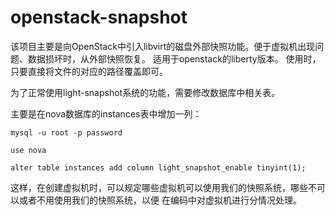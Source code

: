 # openstack-snapshot
该项目主要是向OpenStack中引入libvirt的磁盘外部快照功能。便于虚拟机出现问题、数据损坏时，从外部快照恢复。
适用于openstack的liberty版本。
使用时，只要直接将文件的对应的路径覆盖即可。

为了正常使用light-snapshot系统的功能，需要修改数据库中相关表。

主要是在nova数据库的instances表中增加一列：

```
mysql -u root -p password

use nova

alter table instances add column light_snapshot_enable tinyint(1);

```

这样，在创建虚拟机时，可以规定哪些虚拟机可以使用我们的快照系统，哪些不可以或者不用使用我们的快照系统，以便
在编码中对虚拟机进行分情况处理。
